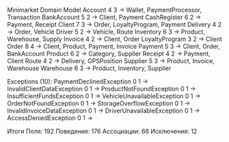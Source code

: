 Minimarket Domain Model
Account 4 3 → Wallet, PaymentProcessor, Transaction
BankAccount 5 2 → Client, Payment
CashRegister 6 2 → Payment, Receipt
Client 7 3 → Order, LoyaltyProgram, Payment
Delivery 4 2 → Order, Vehicle
Driver 5 2 → Vehicle, Route
Inventory 6 3 → Product, Warehouse, Supply
Invoice 4 2 → Client, Order
LoyaltyProgram 3 2 → Client
Order 8 4 → Client, Product, Payment, Invoice
Payment 5 3 → Client, Order, BankAccount
Product 6 2 → Category, Supplier
Receipt 4 2 → Payment, Client
Route 4 2 → Delivery, GPSPosition
Supplier 5 3 → Product, Invoice, Warehouse
Warehouse 6 3 → Product, Inventory, Supplier

Exceptions (10):
PaymentDeclinedException 0 1 →
InvalidClientDataException 0 1 →
ProductNotFoundException 0 1 →
InsufficientFundsException 0 1 →
VehicleUnavailableException 0 1 →
OrderNotFoundException 0 1 →
StorageOverflowException 0 1 →
InvalidInvoiceDataException 0 1 →
DriverUnavailableException 0 1 →
AccessDeniedException 0 1 →

Итоги
Поля: 192
Поведения: 176
Ассоциации: 66
Исключения: 12

